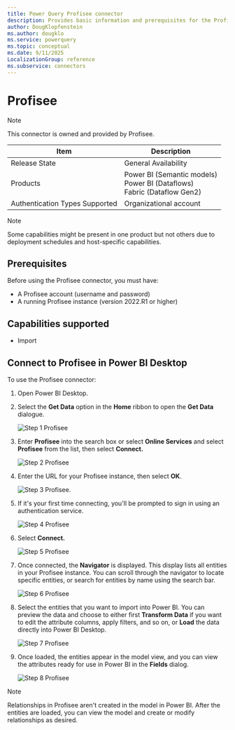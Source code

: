 ```yaml
---
title: Power Query Profisee connector
description: Provides basic information and prerequisites for the Profisee connector, descriptions of the optional input parameters, and discusses limitations and issues you might encounter.
author: DougKlopfenstein
ms.author: dougklo
ms.service: powerquery
ms.topic: conceptual
ms.date: 9/11/2025
LocalizationGroup: reference
ms.subservice: connectors
---
```


# Profisee

>[!Note]
>This connector is owned and provided by Profisee.

| Item | Description |
| ---- | ----------- |
| Release State | General Availability |
| Products | Power BI (Semantic models)<br>Power BI (Dataflows)<br/>Fabric (Dataflow Gen2) |
| Authentication Types Supported | Organizational account |

> [!NOTE]
>Some capabilities might be present in one product but not others due to deployment schedules and host-specific capabilities.

## Prerequisites

Before using the Profisee connector, you must have:

* A Profisee account (username and password)
* A running Profisee instance (version 2022.R1 or higher)

## Capabilities supported

* Import

## Connect to Profisee in Power BI Desktop

To use the Profisee connector:

1. Open Power BI Desktop.

2. Select the **Get Data** option in the **Home** ribbon to open the **Get Data** dialogue.

   ![Step 1 Profisee](media/profisee/pconnector1.png)

3. Enter **Profisee** into the search box or select **Online Services** and select **Profisee** from the list, then select **Connect.**

   ![Step 2 Profisee](media/profisee/pconnector2.png)

4. Enter the URL for your Profisee instance, then select **OK**.

   ![Step 3 Profisee](media/profisee/pconnector3.png). 

5. If it's your first time connecting, you'll be prompted to sign in using an authentication service.

   ![Step 4 Profisee](media/profisee/pconnector4.png)

6. Select **Connect.**

   ![Step 5 Profisee](media/profisee/pconnector5.png)

7. Once connected, the **Navigator** is displayed. This display lists all entities in your Profisee instance. You can scroll through the navigator to locate specific entities, or search for entities by name using the search bar.

   ![Step 6 Profisee](media/profisee/pconnector6.png)

8. Select the entities that you want to import into Power BI. You can preview the data and choose to either first **Transform Data** if you want to edit the attribute columns, apply filters, and so on, or **Load** the data directly into Power BI Desktop.

   ![Step 7 Profisee](media/profisee/pconnector7.png)

9. Once loaded, the entities appear in the model view, and you can view the attributes ready for use in Power BI in the **Fields** dialog.

   ![Step 8 Profisee](media/profisee/pconnector8.png)

> [!NOTE]
 >Relationships in Profisee aren't created in the model in Power BI. After the entities are loaded, you can view the model and create or modify relationships as desired.
